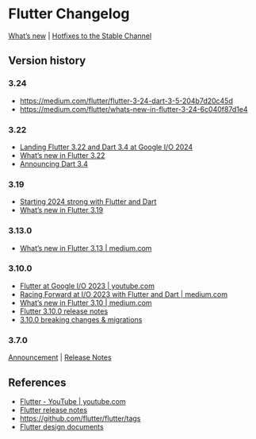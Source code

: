# Flutter Changelog

[What’s new](https://docs.flutter.dev/whats-new) |
[Hotfixes to the Stable Channel](https://github.com/flutter/flutter/wiki/Hotfixes-to-the-Stable-Channel)

## Version history

### 3.24

- https://medium.com/flutter/flutter-3-24-dart-3-5-204b7d20c45d
- https://medium.com/flutter/whats-new-in-flutter-3-24-6c040f87d1e4

### 3.22

- [Landing Flutter 3.22 and Dart 3.4 at Google I/O 2024](https://medium.com/flutter/io24-5e211f708a37)
- [What’s new in Flutter 3.22](https://medium.com/flutter/whats-new-in-flutter-3-22-fbde6c164fe3)
- [Announcing Dart 3.4](https://medium.com/dartlang/dart-3-4-bd8d23b4462a)

### 3.19

- [Starting 2024 strong with Flutter and Dart](https://medium.com/flutter/starting-2024-strong-with-flutter-and-dart-cae9845264fe)
- [What’s new in Flutter 3.19](https://medium.com/flutter/whats-new-in-flutter-3-19-58b1aae242d2)

### 3.13.0

- [What’s new in Flutter 3.13 | medium.com](https://medium.com/flutter/whats-new-in-flutter-3-13-479d9b11df4d)

### 3.10.0

- [Flutter at Google I/O 2023 | youtube.com](https://www.youtube.com/playlist?list=PLjxrf2q8roU1523hIgnNX4r6ukX72QYLg)
- [Racing Forward at I/O 2023 with Flutter and Dart | medium.com](https://medium.com/flutter/racing-forward-at-i-o-2023-with-flutter-and-dart-df2a8fa841ab)
- [What’s new in Flutter 3.10 | medium.com](https://medium.com/flutter/whats-new-in-flutter-3-10-b21db2c38c73)
- [Flutter 3.10.0 release notes](https://docs.flutter.dev/release/release-notes/release-notes-3.10.0)
- [3.10.0 breaking changes & migrations](https://docs.flutter.dev/release/breaking-changes#released-in-flutter-310)

### 3.7.0

[Announcement](https://medium.com/flutter/whats-new-in-flutter-3-7-38cbea71133c) |
[Release Notes](https://docs.flutter.dev/development/tools/sdk/release-notes/release-notes-3.7.0)

## References

- [Flutter - YouTube | youtube.com](https://www.youtube.com/@flutterdev)
- [Flutter release notes](https://docs.flutter.dev/development/tools/sdk/release-notes)
- https://github.com/flutter/flutter/tags
- [Flutter design documents](https://docs.flutter.dev/resources/design-docs)
